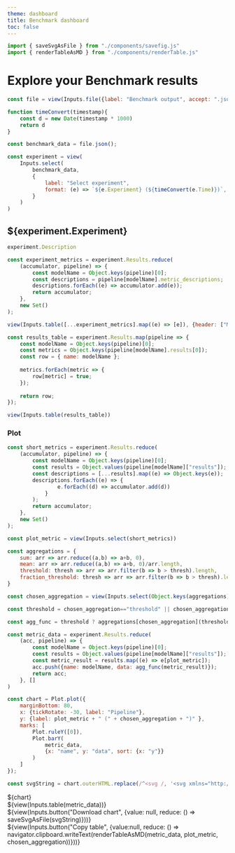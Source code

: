 ```yaml
---
theme: dashboard
title: Benchmark dashboard
toc: false
---
```


```js
import { saveSvgAsFile } from "./components/savefig.js"
import { renderTableAsMD } from "./components/renderTable.js"
```
# Explore your Benchmark results

```js
const file = view(Inputs.file({label: "Benchmark output", accept: ".json", required: true}));
```

```js
function timeConvert(timestamp){
    const d = new Date(timestamp * 1000)
    return d
}
```

```js
const benchmark_data = file.json();
```

```js
const experiment = view(
    Inputs.select(
        benchmark_data,
        {
            label: "Select experiment",
            format: (e) => `${e.Experiment} (${timeConvert(e.Time)})`,
        }
    )
)
```

## ${experiment.Experiment}

```js
experiment.Description
```

```js
const experiment_metrics = experiment.Results.reduce(
    (accumulator, pipeline) => {
        const modelName = Object.keys(pipeline)[0];
        const descriptions = pipeline[modelName].metric_descriptions;
        descriptions.forEach((e) => accumulator.add(e));
        return accumulator;
    },
    new Set()
);
```

```js
view(Inputs.table([...experiment_metrics].map((e) => [e]), {header: ["Metric"]}))
```

```js
const results_table = experiment.Results.map(pipeline => {
    const modelName = Object.keys(pipeline)[0];
    const metrics = Object.keys(pipeline[modelName].results[0]);     
    const row = { name: modelName };
    
    metrics.forEach(metric => {
        row[metric] = true;
    });
    
    return row;
});
```

```js
view(Inputs.table(results_table))
```

### Plot

```js
const short_metrics = experiment.Results.reduce(
    (accumulator, pipeline) => {
        const modelName = Object.keys(pipeline)[0];
        const results = Object.values(pipeline[modelName]["results"]);
        const descriptions = [...results].map((e) => Object.keys(e));
        descriptions.forEach((e) => {
                e.forEach((d) => accumulator.add(d))
            }
        );
        return accumulator;
    },
    new Set()
);
```

```js
const plot_metric = view(Inputs.select(short_metrics))
```

```js
const aggregations = {
    sum: arr => arr.reduce((a,b) => a+b, 0),
    mean: arr => arr.reduce((a,b) => a+b, 0)/arr.length,
    threshold: thresh => arr => arr.filter(b => b > thresh).length,
    fraction_threshold: thresh => arr => arr.filter(b => b > thresh).length/arr.length,
}
```

```js
const chosen_aggregation = view(Inputs.select(Object.keys(aggregations)))
```

```js
const threshold = chosen_aggregation=="threshold" || chosen_aggregation=="fraction_threshold" ? view(Inputs.text({type: "number", label: "Threshold value"})) : null
```

```js
const agg_func = threshold ? aggregations[chosen_aggregation](threshold) : aggregations[chosen_aggregation]
```

```js
const metric_data = experiment.Results.reduce(
    (acc, pipeline) => {
        const modelName = Object.keys(pipeline)[0];
        const results = Object.values(pipeline[modelName]["results"]);
        const metric_result = results.map((e) => e[plot_metric]);
        acc.push({name: modelName, data: agg_func(metric_result)});
        return acc;
    }, []
)
```

```js
const chart = Plot.plot({
    marginBottom: 80,
    x: {tickRotate: -30, label: "Pipeline"},
    y: {label: plot_metric + " (" + chosen_aggregation + ")" },
    marks: [
        Plot.ruleY([0]),
        Plot.barY(
            metric_data,
            {x: "name", y: "data", sort: {x: "y"}}
        )
    ]
});

const svgString = chart.outerHTML.replace(/^<svg /, '<svg xmlns="http://www.w3.org/2000/svg" xmlns:xlink="http://www.w3.org/1999/xlink" version="1.1" ');
```

<div class="grid grid-cols-2">
    <div class="card">${chart}</div>
    <div class="card">${view(Inputs.table(metric_data))}</div>
</div>

<div class="grid grid-cols-2">
    <div>${view(Inputs.button("Download chart", {value: null, reduce: () => saveSvgAsFile(svgString)}))}</div>
    <div>${view(Inputs.button("Copy table", {value:null, reduce: () => navigator.clipboard.writeText(renderTableAsMD(metric_data, plot_metric, chosen_aggregation))}))}</div>
</div>
